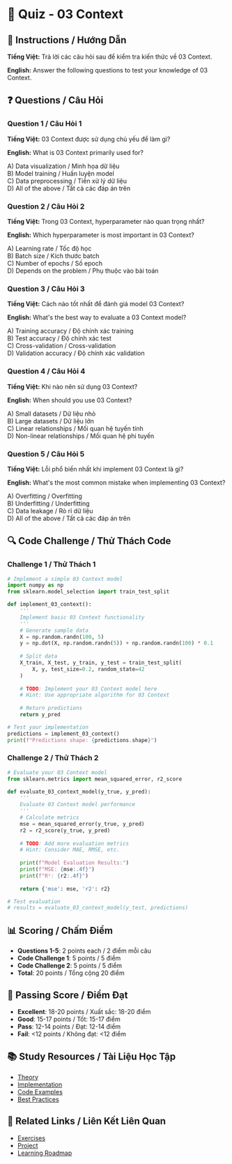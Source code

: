 # 🧠 Quiz - 03 Context

## 📝 Instructions / Hướng Dẫn

**Tiếng Việt:** Trả lời các câu hỏi sau để kiểm tra kiến thức về 03 Context.

**English:** Answer the following questions to test your knowledge of 03 Context.

## ❓ Questions / Câu Hỏi

### Question 1 / Câu Hỏi 1
**Tiếng Việt:** 03 Context được sử dụng chủ yếu để làm gì?

**English:** What is 03 Context primarily used for?

A) Data visualization / Minh họa dữ liệu  
B) Model training / Huấn luyện model  
C) Data preprocessing / Tiền xử lý dữ liệu  
D) All of the above / Tất cả các đáp án trên

### Question 2 / Câu Hỏi 2
**Tiếng Việt:** Trong 03 Context, hyperparameter nào quan trọng nhất?

**English:** Which hyperparameter is most important in 03 Context?

A) Learning rate / Tốc độ học  
B) Batch size / Kích thước batch  
C) Number of epochs / Số epoch  
D) Depends on the problem / Phụ thuộc vào bài toán

### Question 3 / Câu Hỏi 3
**Tiếng Việt:** Cách nào tốt nhất để đánh giá model 03 Context?

**English:** What's the best way to evaluate a 03 Context model?

A) Training accuracy / Độ chính xác training  
B) Test accuracy / Độ chính xác test  
C) Cross-validation / Cross-validation  
D) Validation accuracy / Độ chính xác validation

### Question 4 / Câu Hỏi 4
**Tiếng Việt:** Khi nào nên sử dụng 03 Context?

**English:** When should you use 03 Context?

A) Small datasets / Dữ liệu nhỏ  
B) Large datasets / Dữ liệu lớn  
C) Linear relationships / Mối quan hệ tuyến tính  
D) Non-linear relationships / Mối quan hệ phi tuyến

### Question 5 / Câu Hỏi 5
**Tiếng Việt:** Lỗi phổ biến nhất khi implement 03 Context là gì?

**English:** What's the most common mistake when implementing 03 Context?

A) Overfitting / Overfitting  
B) Underfitting / Underfitting  
C) Data leakage / Rò rỉ dữ liệu  
D) All of the above / Tất cả các đáp án trên

## 🔍 Code Challenge / Thử Thách Code

### Challenge 1 / Thử Thách 1
```python
# Implement a simple 03 Context model
import numpy as np
from sklearn.model_selection import train_test_split

def implement_03_context():
    '''
    Implement basic 03 Context functionality
    '''
    # Generate sample data
    X = np.random.randn(100, 5)
    y = np.dot(X, np.random.randn(5)) + np.random.randn(100) * 0.1
    
    # Split data
    X_train, X_test, y_train, y_test = train_test_split(
        X, y, test_size=0.2, random_state=42
    )
    
    # TODO: Implement your 03 Context model here
    # Hint: Use appropriate algorithm for 03 Context
    
    # Return predictions
    return y_pred

# Test your implementation
predictions = implement_03_context()
print(f"Predictions shape: {predictions.shape}")
```

### Challenge 2 / Thử Thách 2
```python
# Evaluate your 03 Context model
from sklearn.metrics import mean_squared_error, r2_score

def evaluate_03_context_model(y_true, y_pred):
    '''
    Evaluate 03 Context model performance
    '''
    # Calculate metrics
    mse = mean_squared_error(y_true, y_pred)
    r2 = r2_score(y_true, y_pred)
    
    # TODO: Add more evaluation metrics
    # Hint: Consider MAE, RMSE, etc.
    
    print(f"Model Evaluation Results:")
    print(f"MSE: {mse:.4f}")
    print(f"R²: {r2:.4f}")
    
    return {'mse': mse, 'r2': r2}

# Test evaluation
# results = evaluate_03_context_model(y_test, predictions)
```

## 📊 Scoring / Chấm Điểm

- **Questions 1-5**: 2 points each / 2 điểm mỗi câu
- **Code Challenge 1**: 5 points / 5 điểm
- **Code Challenge 2**: 5 points / 5 điểm
- **Total**: 20 points / Tổng cộng 20 điểm

## 🎯 Passing Score / Điểm Đạt

- **Excellent**: 18-20 points / Xuất sắc: 18-20 điểm
- **Good**: 15-17 points / Tốt: 15-17 điểm  
- **Pass**: 12-14 points / Đạt: 12-14 điểm
- **Fail**: <12 points / Không đạt: <12 điểm

## 📚 Study Resources / Tài Liệu Học Tập

- [Theory](./THEORY_03_context.md)
- [Implementation](./IMPLEMENTATION_03_context.md)
- [Code Examples](./CODE_EXAMPLES_03_context.md)
- [Best Practices](./BEST_PRACTICES_03_context.md)

## 🔗 Related Links / Liên Kết Liên Quan

- [Exercises](./EXERCISES_03_context.md)
- [Project](./PROJECT_03_context.md)
- [Learning Roadmap](./LEARNING_ROADMAP_03_context.md)
